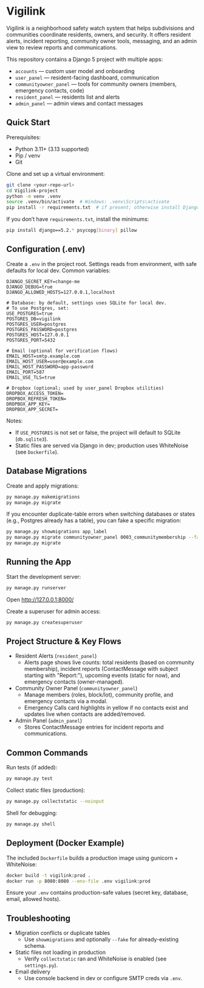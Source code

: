 # Vigilink

Vigilink is a neighborhood safety watch system that helps subdivisions and communities coordinate residents, owners, and security. It offers resident alerts, incident reporting, community owner tools, messaging, and an admin view to review reports and communications.

This repository contains a Django 5 project with multiple apps:

- `accounts` — custom user model and onboarding
- `user_panel` — resident-facing dashboard, communication
- `communityowner_panel` — tools for community owners (members, emergency contacts, code)
- `resident_panel` — residents list and alerts
- `admin_panel` — admin views and contact messages

## Quick Start

Prerequisites:

- Python 3.11+ (3.13 supported)
- Pip / venv
- Git

Clone and set up a virtual environment:

```bash
git clone <your-repo-url>
cd Vigilink-project
python -m venv .venv
source .venv/bin/activate  # Windows: .venv\Scripts\activate
pip install -r requirements.txt  # if present; otherwise install Django and psycopg/psycopg2-binary as needed
```

If you don’t have `requirements.txt`, install the minimums:

```bash
pip install django==5.2.* psycopg[binary] pillow
```

## Configuration (.env)

Create a `.env` in the project root. Settings reads from environment, with safe defaults for local dev. Common variables:

```env
DJANGO_SECRET_KEY=change-me
DJANGO_DEBUG=true
DJANGO_ALLOWED_HOSTS=127.0.0.1,localhost

# Database: by default, settings uses SQLite for local dev.
# To use Postgres, set:
USE_POSTGRES=true
POSTGRES_DB=vigilink
POSTGRES_USER=postgres
POSTGRES_PASSWORD=postgres
POSTGRES_HOST=127.0.0.1
POSTGRES_PORT=5432

# Email (optional for verification flows)
EMAIL_HOST=smtp.example.com
EMAIL_HOST_USER=user@example.com
EMAIL_HOST_PASSWORD=app-password
EMAIL_PORT=587
EMAIL_USE_TLS=true

# Dropbox (optional; used by user_panel Dropbox utilities)
DROPBOX_ACCESS_TOKEN=
DROPBOX_REFRESH_TOKEN=
DROPBOX_APP_KEY=
DROPBOX_APP_SECRET=
```

Notes:

- If `USE_POSTGRES` is not set or false, the project will default to SQLite (`db.sqlite3`).
- Static files are served via Django in dev; production uses WhiteNoise (see `Dockerfile`).

## Database Migrations

Create and apply migrations:

```bash
py manage.py makemigrations
py manage.py migrate
```

If you encounter duplicate-table errors when switching databases or states (e.g., Postgres already has a table), you can fake a specific migration:

```bash
py manage.py showmigrations app_label
py manage.py migrate communityowner_panel 0003_communitymembership --fake
py manage.py migrate
```

## Running the App

Start the development server:

```bash
py manage.py runserver
```

Open http://127.0.0.1:8000/

Create a superuser for admin access:

```bash
py manage.py createsuperuser
```

## Project Structure & Key Flows

- Resident Alerts (`resident_panel`)
  - Alerts page shows live counts: total residents (based on community membership), incident reports (ContactMessage with subject starting with "Report:"), upcoming events (static for now), and emergency contacts (owner-managed).
- Community Owner Panel (`communityowner_panel`)
  - Manage members (roles, block/lot), community profile, and emergency contacts via a modal.
  - Emergency Calls card highlights in yellow if no contacts exist and updates live when contacts are added/removed.
- Admin Panel (`admin_panel`)
  - Stores ContactMessage entries for incident reports and communications.

## Common Commands

Run tests (if added):

```bash
py manage.py test
```

Collect static files (production):

```bash
py manage.py collectstatic --noinput
```

Shell for debugging:

```bash
py manage.py shell
```

## Deployment (Docker Example)

The included `Dockerfile` builds a production image using gunicorn + WhiteNoise:

```bash
docker build -t vigilink:prod .
docker run -p 8080:8080 --env-file .env vigilink:prod
```

Ensure your `.env` contains production-safe values (secret key, database, email, allowed hosts).

## Troubleshooting

- Migration conflicts or duplicate tables
  - Use `showmigrations` and optionally `--fake` for already-existing schema.
- Static files not loading in production
  - Verify `collectstatic` ran and WhiteNoise is enabled (see `settings.py`).
- Email delivery
  - Use console backend in dev or configure SMTP creds via `.env`.
